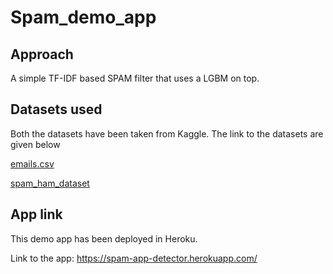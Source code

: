 # Spam_demo_app
## Approach

A simple TF-IDF based SPAM filter that uses a LGBM on top.

## Datasets used
Both the datasets have been taken from Kaggle. The link to the datasets are given below

[emails.csv](https://www.kaggle.com/karthickveerakumar/spam-filter)

[spam_ham_dataset](https://www.kaggle.com/venky73/spam-mails-dataset)

## App link
This demo app has been deployed in Heroku.

Link to the app: https://spam-app-detector.herokuapp.com/
